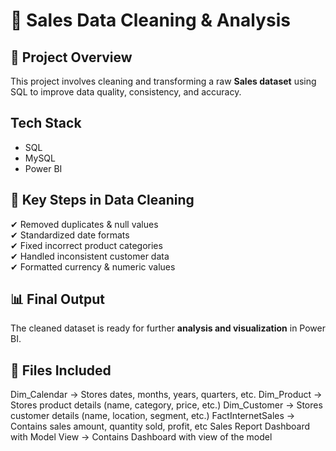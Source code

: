 # 🛒 Sales Data Cleaning & Analysis  

## 📌 Project Overview  
This project involves cleaning and transforming a raw **Sales dataset** using SQL to improve data quality, consistency, and accuracy.  

##  Tech Stack  
- SQL  
- MySQL
- Power BI

## 🔹 Key Steps in Data Cleaning  
✔ Removed duplicates & null values  
✔ Standardized date formats  
✔ Fixed incorrect product categories  
✔ Handled inconsistent customer data  
✔ Formatted currency & numeric values  

## 📊 Final Output  
The cleaned dataset is ready for further **analysis and visualization** in Power BI.  

## 📂 Files Included  
Dim_Calendar → Stores dates, months, years, quarters, etc.
Dim_Product → Stores product details (name, category, price, etc.)
Dim_Customer → Stores customer details (name, location, segment, etc.)
FactInternetSales → Contains sales amount, quantity sold, profit, etc
Sales Report Dashboard with Model View → Contains Dashboard with view of the model
